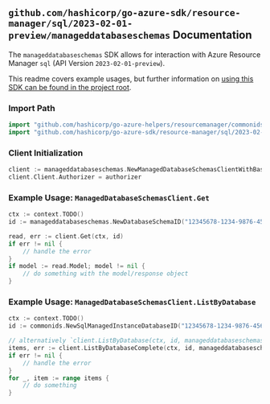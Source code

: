 
## `github.com/hashicorp/go-azure-sdk/resource-manager/sql/2023-02-01-preview/manageddatabaseschemas` Documentation

The `manageddatabaseschemas` SDK allows for interaction with Azure Resource Manager `sql` (API Version `2023-02-01-preview`).

This readme covers example usages, but further information on [using this SDK can be found in the project root](https://github.com/hashicorp/go-azure-sdk/tree/main/docs).

### Import Path

```go
import "github.com/hashicorp/go-azure-helpers/resourcemanager/commonids"
import "github.com/hashicorp/go-azure-sdk/resource-manager/sql/2023-02-01-preview/manageddatabaseschemas"
```


### Client Initialization

```go
client := manageddatabaseschemas.NewManagedDatabaseSchemasClientWithBaseURI("https://management.azure.com")
client.Client.Authorizer = authorizer
```


### Example Usage: `ManagedDatabaseSchemasClient.Get`

```go
ctx := context.TODO()
id := manageddatabaseschemas.NewDatabaseSchemaID("12345678-1234-9876-4563-123456789012", "example-resource-group", "managedInstanceName", "databaseName", "schemaName")

read, err := client.Get(ctx, id)
if err != nil {
	// handle the error
}
if model := read.Model; model != nil {
	// do something with the model/response object
}
```


### Example Usage: `ManagedDatabaseSchemasClient.ListByDatabase`

```go
ctx := context.TODO()
id := commonids.NewSqlManagedInstanceDatabaseID("12345678-1234-9876-4563-123456789012", "example-resource-group", "managedInstanceName", "databaseName")

// alternatively `client.ListByDatabase(ctx, id, manageddatabaseschemas.DefaultListByDatabaseOperationOptions())` can be used to do batched pagination
items, err := client.ListByDatabaseComplete(ctx, id, manageddatabaseschemas.DefaultListByDatabaseOperationOptions())
if err != nil {
	// handle the error
}
for _, item := range items {
	// do something
}
```
